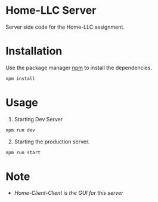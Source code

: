 # Home-LLC Server

Server side code for the Home-LLC assignment.

# Installation

Use the package manager [npm](https://docs.npmjs.com/downloading-and-installing-node-js-and-npm) to install the dependencies.

```bash
npm install
```

# Usage

1. Starting Dev Server

```bash
npm run dev
```

2. Starting the production server.

```bash
npm run start
```

# Note

- _Home-Client-Client is the GUI for this server_
